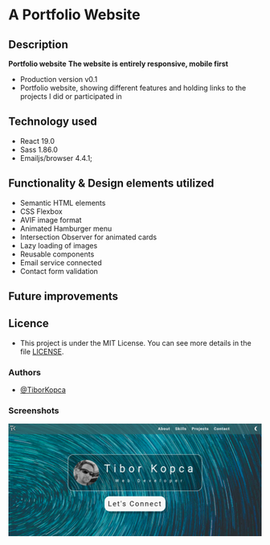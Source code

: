 # A Portfolio Website

## Description
**Portfolio website**
**The website is entirely responsive, mobile first**
- Production version v0.1
- Portfolio website, showing different features and holding links to the projects I did or participated in

## Technology used
- React 19.0
- Sass 1.86.0
- Emailjs/browser 4.4.1;
<!-- npm install prop-types -->
<!-- npm i framer-motion@10.16.4 -->
<!-- npm i react-icons -->
<!-- npm i normalize -->
<!-- npm install react-cookie -->

## Functionality & Design elements utilized
- Semantic HTML elements
- CSS Flexbox
- AVIF image format
- Animated Hamburger menu
- Intersection Observer for animated cards
- Lazy loading of images
- Reusable components
- Email service connected
- Contact form validation

## Future improvements
<!-- - Dark Mode - Clicking on this sun icon - let’s us toggle between light mode and dark mode. -->
<!-- Add a spinner for better user feedback while loading. -->
<!-- Replace the gradient with a solid color or skeleton loader for a simpler effect. -->
<!-- Flipping skill cards with description on the other side -->
<!-- Disabled text selection highlighting on mobile button clicks -->
<!-- Whatsapp floating button added (https://github.com/rafaelbotazini/floating-whatsapp) -->
<!-- Contact form human verification -->
<!-- Google Search Console and Google Analytics -->
<!-- Consistent height dvh or svh units throughout the project -->
<!-- Animated parallax background -->
<!-- Animated form placeholders -->
<!-- emailjs.com - Custom mailing service with message design, form validation by sending a mail to an user email adress and confirmation of the message sending. -->
<!-- Regex form validation -->
<!-- CONSENT POPUP IMPLEMENTATION -->
<!-- PRIVACY POLICY AND TERMS OF USE POPUP IMPLEMENTATION -->

## Licence
- This project is under the MIT License. You can see more details in the file  [LICENSE](LICENSE).

### Authors
- [@TiborKopca](https://github.com/TiborKopca)


### Screenshots
![screenshot1](/src/assets/screenshots/screenshot.png)







